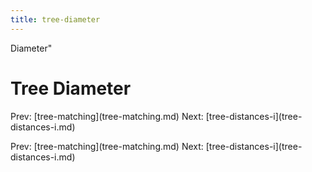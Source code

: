 ```yaml
---
title: tree-diameter
---
```


Diameter\"

# Tree Diameter

Prev: \[tree-matching](tree-matching.md) Next:
\[tree-distances-i](tree-distances-i.md)

Prev: \[tree-matching](tree-matching.md) Next:
\[tree-distances-i](tree-distances-i.md)
